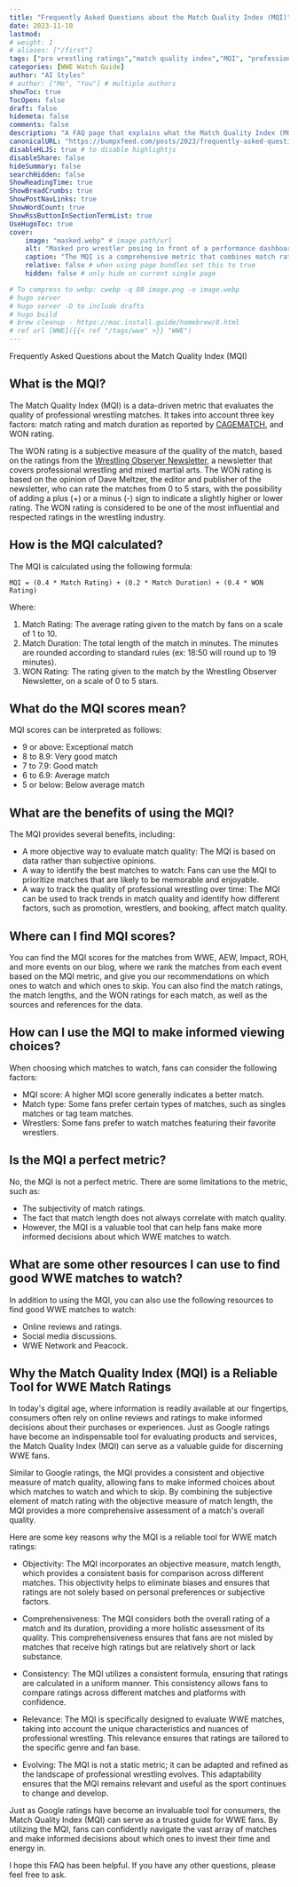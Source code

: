 ```yaml
---
title: "Frequently Asked Questions about the Match Quality Index (MQI)"
date: 2023-11-10
lastmod:
# weight: 1
# aliases: ["/first"]
tags: ["pro wrestling ratings","match quality index","MQI", "professional wrestling", "WWE best matches", "WWE match ratings", "WWE watch guide", "WWE"]
categories: [WWE Watch Guide]
author: "AI Styles"
# author: ["Me", "You"] # multiple authors
showToc: true
TocOpen: false
draft: false
hidemeta: false
comments: false
description: "A FAQ page that explains what the Match Quality Index (MQI) is and how it works, and how it can help you decide which matches to watch and which ones to skip from WWE, AEW, TNA/Impact, ROH, and other pro wrestling events."
canonicalURL: "https://bumpxfeed.com/posts/2023/frequently-asked-questions-about-the-match-quality-index-mqi"
disableHLJS: true # to disable highlightjs
disableShare: false
hideSummary: false
searchHidden: false
ShowReadingTime: true
ShowBreadCrumbs: true
ShowPostNavLinks: true
ShowWordCount: true
ShowRssButtonInSectionTermList: true
UseHugoToc: true
cover:
    image: "masked.webp" # image path/url
    alt: "Masked pro wrestler posing in front of a performance dashboard" # alt text
    caption: "The MQI is a comprehensive metric that combines match rating and match length to provide a holistic assessment of the quality of each bout." # display caption under cover
    relative: false # when using page bundles set this to true
    hidden: false # only hide on current single page

# To compress to webp: cwebp -q 80 image.png -o image.webp
# hugo server
# hugo server -D to include drafts
# hugo build
# brew cleanup - https://mac.install.guide/homebrew/8.html
# ref url [WWE]({{< ref "/tags/wwe" >}} "WWE")
---
```


Frequently Asked Questions about the Match Quality Index (MQI)

## What is the MQI?

The Match Quality Index (MQI) is a data-driven metric that evaluates the quality of professional wrestling matches. It takes into account three key factors: match rating and match duration as reported by [CAGEMATCH](https://www.cagematch.net/?ref=bumpxfeed.com), and WON rating.

The WON rating is a subjective measure of the quality of the match, based on the ratings from the [Wrestling Observer Newsletter](https://www.f4wonline.com/?ref=bumpxfeed.com), a newsletter that covers professional wrestling and mixed martial arts. The WON rating is based on the opinion of Dave Meltzer, the editor and publisher of the newsletter, who can rate the matches from 0 to 5 stars, with the possibility of adding a plus (+) or a minus (-) sign to indicate a slightly higher or lower rating. The WON rating is considered to be one of the most influential and respected ratings in the wrestling industry.


## How is the MQI calculated?

The MQI is calculated using the following formula:
```
MQI = (0.4 * Match Rating) + (0.2 * Match Duration) + (0.4 * WON Rating)
```
Where:

1. Match Rating: The average rating given to the match by fans on a scale of 1 to 10.
2. Match Duration: The total length of the match in minutes. The minutes are rounded according to standard rules (ex: 18:50 will round up to 19 minutes).
3. WON Rating: The rating given to the match by the Wrestling Observer Newsletter, on a scale of 0 to 5 stars.

## What do the MQI scores mean?

MQI scores can be interpreted as follows:

* 9 or above: Exceptional match
* 8 to 8.9: Very good match
* 7 to 7.9: Good match
* 6 to 6.9: Average match
* 5 or below: Below average match

## What are the benefits of using the MQI?

The MQI provides several benefits, including:

* A more objective way to evaluate match quality: The MQI is based on data rather than subjective opinions.
* A way to identify the best matches to watch: Fans can use the MQI to prioritize matches that are likely to be memorable and enjoyable.
* A way to track the quality of professional wrestling over time: The MQI can be used to track trends in match quality and identify how different factors, such as promotion, wrestlers, and booking, affect match quality.

## Where can I find MQI scores?
You can find the MQI scores for the matches from WWE, AEW, Impact, ROH, and more events on our blog, where we rank the matches from each event based on the MQI metric, and give you our recommendations on which ones to watch and which ones to skip. You can also find the match ratings, the match lengths, and the WON ratings for each match, as well as the sources and references for the data.


## How can I use the MQI to make informed viewing choices?

When choosing which matches to watch, fans can consider the following factors:

* MQI score: A higher MQI score generally indicates a better match.
* Match type: Some fans prefer certain types of matches, such as singles matches or tag team matches.
* Wrestlers: Some fans prefer to watch matches featuring their favorite wrestlers.

## Is the MQI a perfect metric?

No, the MQI is not a perfect metric. There are some limitations to the metric, such as:

* The subjectivity of match ratings.
* The fact that match length does not always correlate with match quality.
* However, the MQI is a valuable tool that can help fans make more informed decisions about which WWE matches to watch.

## What are some other resources I can use to find good WWE matches to watch?

In addition to using the MQI, you can also use the following resources to find good WWE matches to watch:

* Online reviews and ratings.
* Social media discussions.
* WWE Network and Peacock. 

## Why the Match Quality Index (MQI) is a Reliable Tool for WWE Match Ratings

In today's digital age, where information is readily available at our fingertips, consumers often rely on online reviews and ratings to make informed decisions about their purchases or experiences. Just as Google ratings have become an indispensable tool for evaluating products and services, the Match Quality Index (MQI) can serve as a valuable guide for discerning WWE fans.

Similar to Google ratings, the MQI provides a consistent and objective measure of match quality, allowing fans to make informed choices about which matches to watch and which to skip. By combining the subjective element of match rating with the objective measure of match length, the MQI provides a more comprehensive assessment of a match's overall quality.

Here are some key reasons why the MQI is a reliable tool for WWE match ratings:

* Objectivity: The MQI incorporates an objective measure, match length, which provides a consistent basis for comparison across different matches. This objectivity helps to eliminate biases and ensures that ratings are not solely based on personal preferences or subjective factors.

* Comprehensiveness: The MQI considers both the overall rating of a match and its duration, providing a more holistic assessment of its quality. This comprehensiveness ensures that fans are not misled by matches that receive high ratings but are relatively short or lack substance.

* Consistency: The MQI utilizes a consistent formula, ensuring that ratings are calculated in a uniform manner. This consistency allows fans to compare ratings across different matches and platforms with confidence.

* Relevance: The MQI is specifically designed to evaluate WWE matches, taking into account the unique characteristics and nuances of professional wrestling. This relevance ensures that ratings are tailored to the specific genre and fan base.

* Evolving: The MQI is not a static metric; it can be adapted and refined as the landscape of professional wrestling evolves. This adaptability ensures that the MQI remains relevant and useful as the sport continues to change and develop.

Just as Google ratings have become an invaluable tool for consumers, the Match Quality Index (MQI) can serve as a trusted guide for WWE fans. By utilizing the MQI, fans can confidently navigate the vast array of matches and make informed decisions about which ones to invest their time and energy in.

I hope this FAQ has been helpful. If you have any other questions, please feel free to ask.
